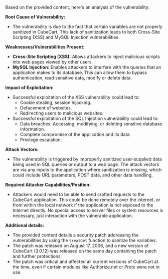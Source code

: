 Based on the provided content, here's an analysis of the vulnerability:

**Root Cause of Vulnerability:**
- The vulnerability is due to the fact that certain variables are not properly sanitized in CubeCart. This lack of sanitization leads to both Cross-Site Scripting (XSS) and MySQL Injection vulnerabilities.

**Weaknesses/Vulnerabilities Present:**
- **Cross-Site Scripting (XSS):** Allows attackers to inject malicious scripts into web pages viewed by other users.
- **MySQL Injection:** Enables attackers to interfere with the queries that an application makes to its database. This can allow them to bypass authentication, read sensitive data, modify or delete data.

**Impact of Exploitation:**
- Successful exploitation of the XSS vulnerability could lead to:
    - Cookie stealing, session hijacking.
    - Defacement of websites.
    - Redirecting users to malicious websites.
- Successful exploitation of the SQL Injection vulnerability could lead to:
    - Data breaches: Accessing, modifying, or deleting sensitive database information.
    - Complete compromise of the application and its data.
    - Privilege escalation.

**Attack Vectors:**
- The vulnerability is triggered by improperly sanitized user-supplied data being used in SQL queries or output to a web page. The attack vectors are via any inputs to the application where sanitization is missing, which could include URL parameters, POST data, and other data handling.

**Required Attacker Capabilities/Position:**
- Attackers would need to be able to send crafted requests to the CubeCart application. This could be done remotely over the internet, or from within the local network if the application is not exposed to the Internet directly. No special access to server files or system resources is necessary, just interaction with the vulnerable application.

**Additional details:**
- The provided content details a security patch addressing the vulnerabilities by using the `treatGet` function to sanitize the variables.
- The patch was released on August 17, 2006, and a new version of CubeCart (3.0.12) was released on the same day containing the patch and further protections.
- The patch was critical and affected all current versions of CubeCart at the time, even if certain modules like Authorize.net or Protx were not in use.